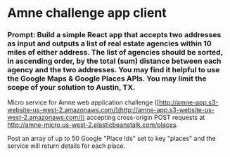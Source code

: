 # Amne challenge app client

### Prompt: Build a simple React app that accepts two addresses as input and outputs a list of real estate agencies within 10 miles of either address. The list of agencies should be sorted, in ascending order, by the total (sum) distance between each agency and the two addresses. You may find it helpful to use the Google Maps & Google Places APIs. You may limit the scope of your solution to Austin, TX.

Micro service for Amne web application challenge ([http://amne-app.s3-website-us-west-2.amazonaws.com/](http://amne-app.s3-website-us-west-2.amazonaws.com/)) accepting cross-origin POST requests at http://amne-micro.us-west-2.elasticbeanstalk.com/places.

Post an array of up to 50 Google "Place Ids" set to key "places" and the service will return details for each place.

